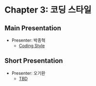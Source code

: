# Chapter 3: 코딩 스타일

## Main Presentation 

- Presenter: 박종혁
  - [Coding Style](slides/ch3-coding-style.pdf)

## Short Presentation

- Presenter: 오기환
  - [TBD](slides/)